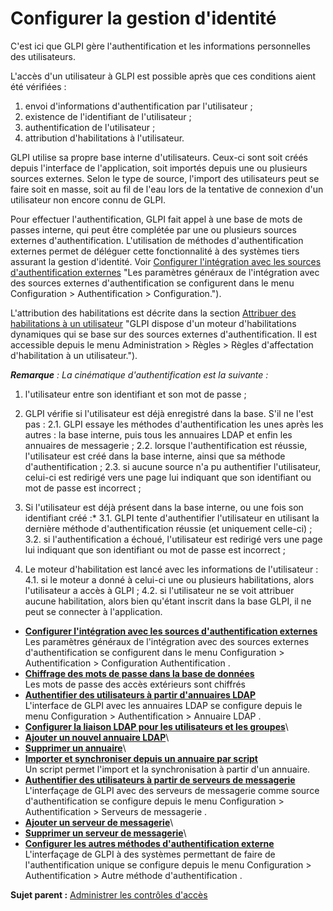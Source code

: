 Configurer la gestion d'identité
================================

C'est ici que GLPI gère l'authentification et les informations personnelles des utilisateurs.

L'accès d'un utilisateur à GLPI est possible après que ces conditions aient été vérifiées :

1.  envoi d'informations d'authentification par l'utilisateur ;
2.  existence de l'identifiant de l'utilisateur ;
3.  authentification de l'utilisateur ;
4.  attribution d'habilitations à l'utilisateur.

GLPI utilise sa propre base interne d'utilisateurs. Ceux-ci sont soit créés depuis l'interface de l'application, soit importés depuis une ou plusieurs sources externes. Selon le type de source, l'import des utilisateurs peut se faire soit en masse, soit au fil de l'eau lors de la tentative de connexion d'un utilisateur non encore connu de GLPI.

Pour effectuer l'authentification, GLPI fait appel à une base de mots de passes interne, qui peut être complétée par une ou plusieurs sources externes d'authentification. L'utilisation de méthodes d'authentification externes permet de déléguer cette fonctionnalité à des systèmes tiers assurant la gestion d'identité. Voir [Configurer l'intégration avec les sources d'authentification
externes](index.php?fr/08_Module_Configuration/09_Authentification/02_Configuration.md) "Les paramètres généraux de l'intégration avec des sources externes d'authentification se configurent dans le menu Configuration > Authentification > Configuration.").

L'attribution des habilitations est décrite dans la section [Attribuer des habilitations à un utilisateur](index.php?fr/07_Module_Administration/05_Règles/03_Habilitations_utilisateur.md) "GLPI dispose d'un moteur d'habilitations dynamiques qui se base sur des sources externes d'authentification. Il est accessible depuis le menu Administration > Règles > Règles d'affectation d'habilitation à un utilisateur.").

***Remarque** : La cinématique d'authentification est la suivante :*

1.  l'utilisateur entre son identifiant et son mot de passe ;
2.  GLPI vérifie si l'utilisateur est déjà enregistré dans la base. S'il ne l'est pas :
    2.1.  GLPI essaye les méthodes d'authentification les unes après les autres : la base interne, puis tous les annuaires LDAP et enfin les annuaires de messagerie ;
    2.2.  lorsque l'authentification est réussie, l'utilisateur est créé dans la base interne, ainsi que sa méthode d'authentification ;
    2.3.  si aucune source n'a pu authentifier l'utilisateur, celui-ci est redirigé vers une page lui indiquant que son identifiant ou mot de passe est incorrect ;

3.  Si l'utilisateur est déjà présent dans la base interne, ou une fois son identifiant créé :*
    3.1.  GLPI tente d'authentifier l'utilisateur en utilisant la dernière méthode d'authentification réussie (et uniquement celle-ci) ;
    3.2.  si l'authentification a échoué, l'utilisateur est redirigé vers une page lui indiquant que son identifiant ou mot de passe est incorrect ;

4.  Le moteur d'habilitation est lancé avec les informations de l'utilisateur :
    4.1.  si le moteur a donné à celui-ci une ou plusieurs habilitations, alors l'utilisateur a accès à GLPI ;
    4.2.  si l'utilisateur ne se voit attribuer aucune habilitation, alors bien qu'étant inscrit dans la base GLPI, il ne peut se connecter à l'application.

-   **[Configurer l'intégration avec les sources d'authentification
    externes](../glpi/config_common_auth.html)**\
     Les paramètres généraux de l'intégration avec des sources externes
    d'authentification se configurent dans le menu Configuration \>
    Authentification \> Configuration Authentification .
-   **[Chiffrage des mots de passe dans la base de
    données](../glpi/config_passwords_encrypted.html)**\
     Les mots de passe des accès extérieurs sont chiffrés
-   **[Authentifier des utilisateurs à partir d'annuaires
    LDAP](../glpi/config_auth_ldap.html)**\
     L'interface de GLPI avec les annuaires LDAP se configure depuis le
    menu Configuration \> Authentification \> Annuaire LDAP .
-   **[Configurer la liaison LDAP pour les utilisateurs et les
    groupes](../glpi/config_auth_ldap_usersgroups.html)**\
-   **[Ajouter un nouvel annuaire
    LDAP](../glpi/config_auth_ldap_t_create.html)**\
-   **[Supprimer un annuaire](../glpi/config_auth_ldap_t_delete.html)**\
-   **[Importer et synchroniser depuis un annuaire par
    script](../glpi/scripts_ldap_mass_sync.html)**\
     Un script permet l'import et la synchronisation à partir d'un
    annuaire.
-   **[Authentifier des utilisateurs à partir de serveurs de
    messagerie](../glpi/config_auth_imap.html)**\
     L'interfaçage de GLPI avec des serveurs de messagerie comme source
    d'authentification se configure depuis le menu Configuration \>
    Authentification \> Serveurs de messagerie .
-   **[Ajouter un serveur de
    messagerie](../glpi/config_auth_imap_t_create.html)**\
-   **[Supprimer un serveur de
    messagerie](../glpi/config_auth_imap_t_delete.html)**\
-   **[Configurer les autres méthodes d'authentification
    externe](../glpi/config_auth_other.html)**\
     L'interfaçage de GLPI à des systèmes permettant de faire de
    l'authentification unique se configure depuis le menu Configuration
    \> Authentification \> Autre méthode d'authentification .

**Sujet parent :** [Administrer les contrôles
d'accès](../glpi/access_control_intro.html "Cette partie décrit comment administrer le système de contrôle d'accès qui permet à chaque utilisateur d'accéder à un contexte d'utilisation spécifique.")
